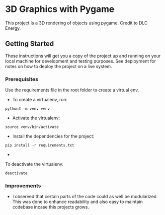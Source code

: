 # 3D Graphics with Pygame

This project is a 3D rendering of objects using pygame. Credit to DLC Energy.

## Getting Started
These instructions will get you a copy of the project up and running on your local machine for development and testing purposes. See deployment for notes on how to deploy the project on a live system.

### Prerequisites
Use the requirements file in the root folder to create a virtual env.
- To create a virtualenv, run:
```
python3 -m venv venv
```
- Activate the virtualenv:
```
source venv/bin/activate
```
- Install the dependencies for the project:
```
pip install -r requirements.txt
```
- 
To deactivate the virtualenv:
```
deactivate
```
### Improvements
- I observed that certain parts of the code could as well be modularized.
This was done to enhance readability and also easy to maintain codebase incase this projects grows.
